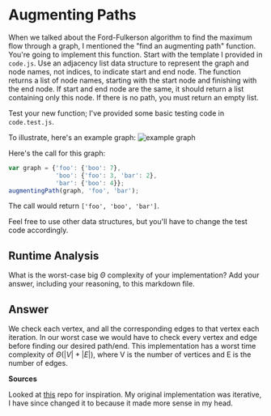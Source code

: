 # Augmenting Paths

When we talked about the Ford-Fulkerson algorithm to find the maximum flow
through a graph, I mentioned the "find an augmenting path" function. You're
going to implement this function. Start with the template I provided in
`code.js`. Use an adjacency list data structure to represent the graph and node
names, not indices, to indicate start and end node. The function returns a list
of node names, starting with the start node and finishing with the end node. If
start and end node are the same, it should return a list containing only this
node. If there is no path, you must return an empty list.

Test your new function; I've provided some basic testing code in `code.test.js`.

To illustrate, here's an example graph:
![example graph](graph.png)

Here's the call for this graph:

```javascript
var graph = {'foo': {'boo': 7},
             'boo': {'foo': 3, 'bar': 2},
             'bar': {'boo': 4}};
augmentingPath(graph, 'foo', 'bar');
```

The call would return `['foo', 'boo', 'bar']`.

Feel free to use other data structures, but you'll have to change the test code
accordingly.

## Runtime Analysis

What is the worst-case big $\Theta$ complexity of your implementation? Add your
answer, including your reasoning, to this markdown file.

## Answer

We check each vertex, and all the corresponding edges to that vertex each iteration. In our worst case we would have to check every vertex and edge before finding our desired path/end. This implementation has a worst time complexity of $\Theta (|V| + |E|)$, where V is the number of vertices and E is the number of edges. 

**Sources**

Looked at [this](https://github.com/COSC3020/augmenting-path-NolanNachbar/blob/NolanNachbar-patch-1/code.js) repo for inspiration. My original implementation was iterative, I have since changed it to because it made more sense in my head.
